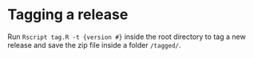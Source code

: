 
# Tagging a release

Run `Rscript tag.R -t {version #}` inside the root directory to tag a new release and save the zip file inside a folder `/tagged/`.
